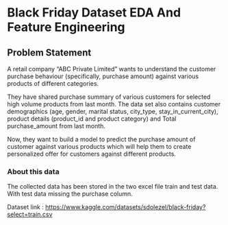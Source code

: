 # Black Friday Dataset EDA And Feature Engineering

## Problem Statement

A retail company “ABC Private Limited” wants to understand the customer purchase behaviour (specifically, purchase amount) against various products of different categories. 

They have shared purchase summary of various customers for selected high volume products from last month. The data set also contains customer demographics (age, gender, marital status, city_type, stay_in_current_city), product details (product_id and product category) and Total purchase_amount from last month.

Now, they want to build a model to predict the purchase amount of customer against various products which will help them to create personalized offer for customers against different products.

### About this data
The collected data has been stored in the two excel file train and test data. With test data missing the purchase column.

Dataset link : https://www.kaggle.com/datasets/sdolezel/black-friday?select=train.csv

